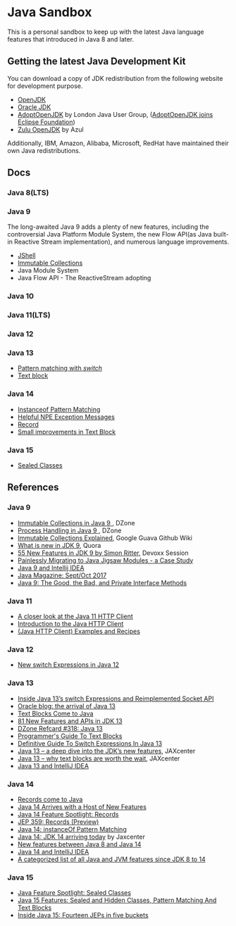# Java Sandbox

This is a personal sandbox to keep up with the latest Java language features that introduced in Java 8 and later.  


## Getting the latest Java Development Kit 

You can download a copy of JDK  redistribution from the following website for development purpose. 

* [OpenJDK]( https://openjdk.java.net)
* [Oracle JDK]( https://java.oracle.com)
* [AdoptOpenJDK]( https://adoptopenjdk.net/) by London Java User Group,  ([AdoptOpenJDK joins Eclipse Foundation](https://blog.adoptopenjdk.net/2020/06/adoptopenjdk-to-join-the-eclipse-foundation/))
* [Zulu OpenJDK](https://www.azul.com/downloads/zulu-community/) by Azul

Additionally, IBM, Amazon, Alibaba, Microsoft, RedHat  have maintained their own Java redistributions.  

## Docs

### Java 8(LTS)



### Java 9

The long-awaited Java 9 adds a plenty of new features, including the controversial Java Platform Module System, the new Flow API(as Java built-in Reactive Stream implementation), and numerous language improvements.

* [JShell](./docs/jshell.md) 
* [Immutable Collections](./docs/immutable-collections.md)
* Java Module System
* Java Flow  API - The ReactiveStream adopting

 ### Java 10



### Java 11(LTS)



### Java 12



### Java 13 

* [Pattern matching with *switch*](./docs/pattern-matching.md)
* [Text block](./docs/text-block.md)

### Java 14

* [Instanceof Pattern Matching](./docs/instanceof-pattern-matching.md)
* [Helpful NPE Exception Messages](./docs/helpful-npe.md)
* [Record](./docs/record.md)
* [Small improvements in Text Block](./docs/java14-text-block-improvement.md)

### Java 15

* [Sealed Classes](./docs/sealed-classes.md)

## References

### Java 9

- [Immutable Collections in Java 9 ](https://dzone.com/articles/immutable-collections-in-java-9), DZone
- [Process Handling in Java 9 ](https://dzone.com/articles/process-handling-in-java-9), DZone
- [Immutable Collections Explained](https://github.com/google/guava/wiki/ImmutableCollectionsExplained), Google Guava Github Wiki
- [What is new in JDK 9](https://www.quora.com/What-is-new-in-JDK-9), Quora
- [55 New Features in JDK 9 by Simon Ritter](https://goo.gl/d2F7rH), Devoxx Session
- [Painlessly Migrating to Java Jigsaw Modules - a Case Study](https://www.infoq.com/articles/Java-Jigsaw-Migration-Guide)
- [Java 9 and Intellij IDEA](https://dzone.com/articles/java-9-and-intellij-idea)
- [Java Magazine: Sept/Oct 2017](http://www.javamagazine.mozaicreader.com/SeptOct2017#&pageSet=0&page=0&contentItem=0)
- [Java 9: The Good, the Bad, and Private Interface Methods ](https://dzone.com/articles/java-9-the-good-the-bad-and-private-interface-meth)



### Java 11

* [A closer look at the Java 11 HTTP Client](https://golb.hplar.ch/2019/01/java-11-http-client.html)
* [Introduction to the Java HTTP Client](https://openjdk.java.net/groups/net/httpclient/intro.html)
* [(Java HTTP Client) Examples and Recipes](https://openjdk.java.net/groups/net/httpclient/recipes.html)

### Java 12
* [New switch Expressions in Java 12](https://blogs.oracle.com/javamagazine/new-switch-expressions-in-java-12)

### Java 13
* [Inside Java 13’s switch Expressions and Reimplemented Socket API](https://blogs.oracle.com/javamagazine/inside-java-13s-switch-expressions-and-reimplemented-socket-api)
* [Oracle blog: the arrival of Java 13](https://blogs.oracle.com/java-platform-group/the-arrival-of-java-13)
* [Text Blocks Come to Java](https://blogs.oracle.com/javamagazine/text-blocks-come-to-java)
* [81 New Features and APIs in JDK 13 ](https://dzone.com/articles/81-new-features-and-apis-in-jdk-13)
* [DZone Refcard #318: Java 13](https://dzone.com/refcardz/java-13-1?chapter=1)
* [Programmer's Guide To Text Blocks](http://cr.openjdk.java.net/~jlaskey/Strings/TextBlocksGuide_v9.html) 
* [Definitive Guide To Switch Expressions In Java 13](https://blog.codefx.org/java/switch-expressions/)
* [Java 13 – a deep dive into the JDK’s new features](https://jaxenter.com/java-13-jdk-deep-dive-new-features-162272.html), JAXcenter
* [Java 13 – why text blocks are worth the wait](https://jaxenter.com/java-13-text-blocks-162278.html), JAXcenter 
* [Java 13 and IntelliJ IDEA](https://blog.jetbrains.com/idea/2020/03/java-14-and-intellij-idea/)

### Java 14

* [Records come to Java](https://blogs.oracle.com/javamagazine/records-come-to-java)
* [Java 14 Arrives with a Host of New Features](https://blogs.oracle.com/javamagazine/java-14-arrives-with-a-host-of-new-features)
* [Java 14 Feature Spotlight: Records ](https://www.infoq.com/articles/java-14-feature-spotlight/)
* [JEP 359: Records (Preview)](https://openjdk.java.net/jeps/359)
* [Java 14: instanceOf Pattern Matching](https://javabeginnerstutorial.com/core-java-tutorial/java-14-instanceof-pattern-matching/)
* [Java 14: JDK 14 arriving today](https://jaxenter.com/java-14-update-news-163585.html) by Jaxcenter
* [New features between Java 8 and Java 14](https://ondro.inginea.eu/index.php/new-features-between-java-8-and-java-14/)
* [Java 14 and IntelliJ IDEA](https://blog.jetbrains.com/idea/2020/03/java-14-and-intellij-idea/)
* [A categorized list of all Java and JVM features since JDK 8 to 14](https://advancedweb.hu/a-categorized-list-of-all-java-and-jvm-features-since-jdk-8-to-14/)


### Java 15
* [Java Feature Spotlight: Sealed Classes ](https://www.infoq.com/articles/java-sealed-classes/)
* [Java 15 Features: Sealed and Hidden Classes, Pattern Matching And Text Blocks](https://medium.com/better-programming/java-15-features-sealed-and-hidden-classes-pattern-matching-and-text-blocks-38f4efdc8adc)
* [Inside Java 15: Fourteen JEPs in five buckets](https://blogs.oracle.com/javamagazine/inside-java-15-fourteen-jeps-in-five-buckets)



